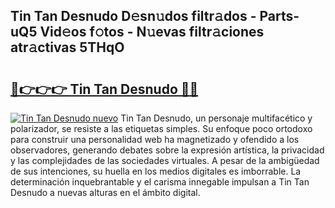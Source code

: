 ## Tin Tan Desnudo D𝚎sn𝚞dos filtr𝚊dos - Parts-uQ5 Vid𝚎os f𝚘tos - N𝚞evas filtr𝚊ciones atr𝚊ctivas 5THqO

# <h2><a href="http://mbbhab.tromn.icu/?c=Tin+Tan+Desnudo">🔗👉👉👉 Tin Tan Desnudo 🔗🔗</a></h2>

[![Tin Tan Desnudo nuevo](https://i.imgur.com/pEAQMta.gif)](http://mbbhab.tromn.icu/?c=Tin+Tan+Desnudo)
Tin Tan Desnudo, un personaje multifacético y polarizador, se resiste a las etiquetas simples. Su enfoque poco ortodoxo para construir una personalidad web ha magnetizado y ofendido a los observadores, generando debates sobre la expresión artística, la privacidad y las complejidades de las sociedades virtuales. A pesar de la ambigüedad de sus intenciones, su huella en los medios digitales es imborrable. La determinación inquebrantable y el carisma innegable impulsan a Tin Tan Desnudo a nuevas alturas en el ámbito digital.
